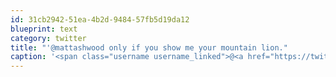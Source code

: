 ```yaml
---
id: 31cb2942-51ea-4b2d-9484-57fb5d19da12
blueprint: text
category: twitter
title: "'@mattashwood only if you show me your mountain lion."
caption: '<span class="username username_linked">@<a href="https://twitter.com/mattashwood" title="Matt Ashwood">mattashwood</a></span> only if you show me your mountain lion.'
---
```

